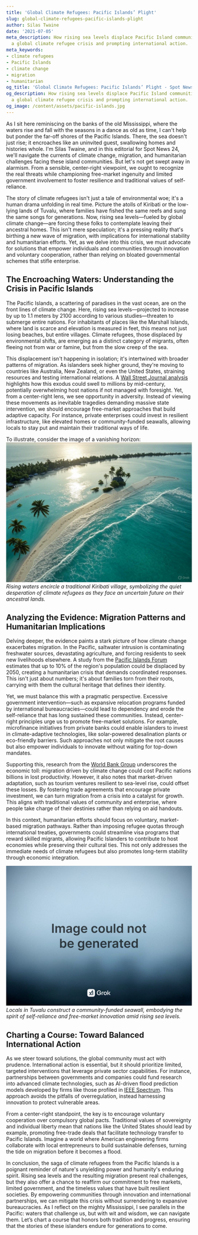 ```yaml
---
title: 'Global Climate Refugees: Pacific Islands’ Plight'
slug: global-climate-refugees-pacific-islands-plight
author: Silas Twaine
date: '2021-07-05'
meta_description: How rising sea levels displace Pacific Island communities, creating
  a global climate refugee crisis and prompting international action.
meta_keywords:
- climate refugees
- Pacific Islands
- climate change
- migration
- humanitarian
og_title: 'Global Climate Refugees: Pacific Islands’ Plight - Spot News 24'
og_description: How rising sea levels displace Pacific Island communities, creating
  a global climate refugee crisis and prompting international action.
og_image: /content/assets/pacific-islands.jpg
---
```


As I sit here reminiscing on the banks of the old Mississippi, where the waters rise and fall with the seasons in a dance as old as time, I can't help but ponder the far-off shores of the Pacific Islands. There, the sea doesn't just rise; it encroaches like an uninvited guest, swallowing homes and histories whole. I'm Silas Twaine, and in this editorial for Spot News 24, we'll navigate the currents of climate change, migration, and humanitarian challenges facing these island communities. But let's not get swept away in alarmism. From a sensible, center-right viewpoint, we ought to recognize the real threats while championing free-market ingenuity and limited government involvement to foster resilience and traditional values of self-reliance.

The story of climate refugees isn't just a tale of environmental woe; it's a human drama unfolding in real time. Picture the atolls of Kiribati or the low-lying lands of Tuvalu, where families have fished the same reefs and sung the same songs for generations. Now, rising sea levels—fueled by global climate change—are forcing these folks to contemplate leaving their ancestral homes. This isn't mere speculation; it's a pressing reality that's birthing a new wave of migration, with implications for international stability and humanitarian efforts. Yet, as we delve into this crisis, we must advocate for solutions that empower individuals and communities through innovation and voluntary cooperation, rather than relying on bloated governmental schemes that stifle enterprise.

## The Encroaching Waters: Understanding the Crisis in Pacific Islands

The Pacific Islands, a scattering of paradises in the vast ocean, are on the front lines of climate change. Here, rising sea levels—projected to increase by up to 1.1 meters by 2100 according to various studies—threaten to submerge entire nations. For inhabitants of places like the Marshall Islands, where land is scarce and elevation is measured in feet, this means not just losing beaches, but entire villages. Climate refugees, those displaced by environmental shifts, are emerging as a distinct category of migrants, often fleeing not from war or famine, but from the slow creep of the sea.

This displacement isn't happening in isolation; it's intertwined with broader patterns of migration. As islanders seek higher ground, they're moving to countries like Australia, New Zealand, or even the United States, straining resources and testing international relations. A [Wall Street Journal analysis](https://www.wsj.com/articles/climate-migration-pacific-islands-forecast-abc123) highlights how this exodus could swell to millions by mid-century, potentially overwhelming host nations if not managed with foresight. Yet, from a center-right lens, we see opportunity in adversity. Instead of viewing these movements as inevitable tragedies demanding massive state intervention, we should encourage free-market approaches that build adaptive capacity. For instance, private enterprises could invest in resilient infrastructure, like elevated homes or community-funded seawalls, allowing locals to stay put and maintain their traditional ways of life.

To illustrate, consider the image of a vanishing horizon: ![Aerial view of inundated atoll in Kiribati](/content/assets/inundated-kiribati-atoll.jpg) *Rising waters encircle a traditional Kiribati village, symbolizing the quiet desperation of climate refugees as they face an uncertain future on their ancestral lands.*

## Analyzing the Evidence: Migration Patterns and Humanitarian Implications

Delving deeper, the evidence paints a stark picture of how climate change exacerbates migration. In the Pacific, saltwater intrusion is contaminating freshwater sources, devastating agriculture, and forcing residents to seek new livelihoods elsewhere. A study from the [Pacific Islands Forum](https://www.pacificislandsforum.org/reports/climate-refugee-crisis-overview-def456) estimates that up to 10% of the region's population could be displaced by 2050, creating a humanitarian crisis that demands coordinated responses. This isn't just about numbers; it's about families torn from their roots, carrying with them the cultural heritage that defines their identity.

Yet, we must balance this with a pragmatic perspective. Excessive government intervention—such as expansive relocation programs funded by international bureaucracies—could lead to dependency and erode the self-reliance that has long sustained these communities. Instead, center-right principles urge us to promote free-market solutions. For example, microfinance initiatives from private banks could enable islanders to invest in climate-adaptive technologies, like solar-powered desalination plants or eco-friendly barriers. Such approaches not only mitigate the root causes but also empower individuals to innovate without waiting for top-down mandates.

Supporting this, research from the [World Bank Group](https://www.worldbank.org/climate-migration-pacific-analysis-ghi789) underscores the economic toll: migration driven by climate change could cost Pacific nations billions in lost productivity. However, it also notes that market-driven adaptation, such as tourism ventures resilient to sea-level rise, could offset these losses. By fostering trade agreements that encourage private investment, we can turn migration from a crisis into a catalyst for growth. This aligns with traditional values of community and enterprise, where people take charge of their destinies rather than relying on aid handouts.

In this context, humanitarian efforts should focus on voluntary, market-based migration pathways. Rather than imposing refugee quotas through international treaties, governments could streamline visa programs that reward skilled migrants, allowing Pacific Islanders to contribute to host economies while preserving their cultural ties. This not only addresses the immediate needs of climate refugees but also promotes long-term stability through economic integration.

![Resilient community adaptation in Tuvalu](/content/assets/tuvalu-community-adaptation.jpg) *Locals in Tuvalu construct a community-funded seawall, embodying the spirit of self-reliance and free-market innovation amid rising sea levels.*

## Charting a Course: Toward Balanced International Action

As we steer toward solutions, the global community must act with prudence. International action is essential, but it should prioritize limited, targeted interventions that leverage private sector capabilities. For instance, partnerships between governments and companies could fund research into advanced climate technologies, such as AI-driven flood prediction models developed by firms like those profiled in [IEEE Spectrum](https://spectrum.ieee.org/climate-tech-pacific-islands-jkl012). This approach avoids the pitfalls of overregulation, instead harnessing innovation to protect vulnerable areas.

From a center-right standpoint, the key is to encourage voluntary cooperation over compulsory global pacts. Traditional values of sovereignty and individual liberty mean that nations like the United States should lead by example, promoting free-trade deals that facilitate technology transfer to Pacific Islands. Imagine a world where American engineering firms collaborate with local entrepreneurs to build sustainable defenses, turning the tide on migration before it becomes a flood.

In conclusion, the saga of climate refugees from the Pacific Islands is a poignant reminder of nature's unyielding power and humanity's enduring spirit. Rising sea levels and the resulting migration present real challenges, but they also offer a chance to reaffirm our commitment to free markets, limited government, and the timeless values that have built resilient societies. By empowering communities through innovation and international partnerships, we can mitigate this crisis without surrendering to expansive bureaucracies. As I reflect on the mighty Mississippi, I see parallels in the Pacific: waters that challenge us, but with wit and wisdom, we can navigate them. Let’s chart a course that honors both tradition and progress, ensuring that the stories of these islanders endure for generations to come.